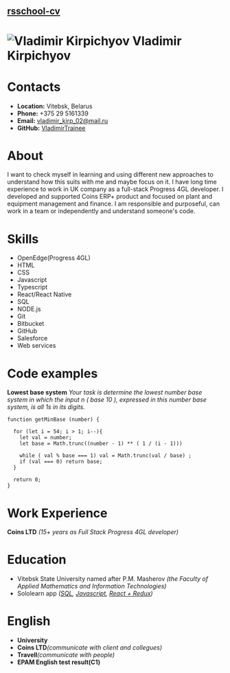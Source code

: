 ## [rsschool-cv](https://vladimirtrainee.github.io/rsschool-cv/cv)

# ![Vladimir Kirpichyov](https://cdn.rs.school/avatars/vladimirtrainee.png?size=192) Vladimir Kirpichyov

# Contacts

* **Location:** Vitebsk, Belarus
* **Phone:** +375 29 5161339
* **Email:** vladimir_kirp_02@mail.ru
* **GitHub:** [VladimirTrainee](https://github.com/VladimirTrainee)

# About
I want to check myself in learning and using different new approaches to understand how this suits with me and maybe focus on it. I have long time experience to work in UK company as a full-stack Progress 4GL developer. I developed and supported Coins ERP+ product and focused on plant and equipment management and finance. I am responsible and purposeful, can work in a team or independently and understand someone's code.

# Skills
- OpenEdge(Progress 4GL)
- HTML
- CSS
- Javascript
- Typescript
- React/React Native
- SQL
- NODE.js
- Git
- Bitbucket
- GitHub
- Salesforce
- Web services

# Code examples
**Lowest base system** _Your task is determine the lowest number base system in which the input n ( base 10 ), expressed in this number base system, is all 1s in its digits._
```
function getMinBase (number) {

  for (let i = 54; i > 1; i--){
    let val = number;
    let base = Math.trunc((number - 1) ** ( 1 / (i - 1)))  

    while ( val % base === 1) val = Math.trunc(val / base) ; 
    if (val === 0) return base;
  }
    
  return 0;
}
```
# Work Experience
  **Coins LTD** _(15+ years as Full Stack Progress 4GL developer)_
# Education
- Vitebsk State University named after P.M. Masherov _(the Faculty of Applied Mathematics and Information Technologies)_
- Sololearn app _([SQL](https://www.sololearn.com/certificates/CT-Z22ZFW3O), [Javascript](https://www.sololearn.com/certificates/CT-4EWFULBU), [React + Redux](https://www.sololearn.com/certificates/CT-BG7IAUBS))_
# English
- **University** 
- **Coins LTD**_(communicate with client and collegues)_
- **Travell**_(communicate with people)_
- **EPAM English test result(C1)**